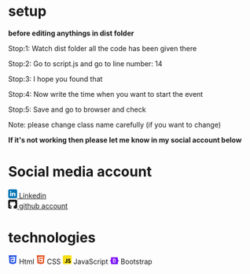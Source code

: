 # setup

<b>before editing anythings in dist folder</b>

<p>Stop:1: Watch dist folder all the code has been given there</p>
<p>Stop:2: Go to script.js and go to line number: 14</p>
<p>Stop:3: I hope you found that</p>
<p>Stop:4: Now write the time when you want to start the event </p>
<p>Stop:5: Save and go to browser and check </p>
<p>Note: please change class name carefully (if you want to change)</p>
<b>If it's not working then please let me know in my social account below</b>

# Social media account
<a href="https://github.com/nurul-komor"><img style="width:18px" src="icons/linkedin.svg"> Linkedin</a> </br>
<a href="https://www.linkedin.com/in/nurul-komor-4403981bb/"><img style="width:18px" src="icons/github.svg"> github account</a> </br>


# technologies
<img style="width:18px" src="icons/css3.svg"> Html
<img style="width:18px" src="icons/html5.svg"> CSS
<img style="width:18px" src="icons/javascript.svg"> JavaScript
<img style="width:18px" src="icons/Bootstrap_logo.png"> Bootstrap
